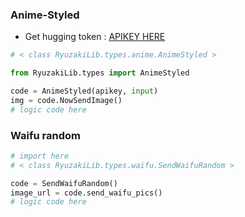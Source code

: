 ### Anime-Styled

* Get hugging token : [APIKEY HERE](https://huggingface.co/settings/tokens)

```python
# < class RyuzakiLib.types.anime.AnimeStyled >

from RyuzakiLib.types import AnimeStyled

code = AnimeStyled(apikey, input)
img = code.NowSendImage()
# logic code here
```
### Waifu random
```python
# import here
# < class RyuzakiLib.types.waifu.SendWaifuRandom >

code = SendWaifuRandom()
image_url = code.send_waifu_pics()
# logic code here
```
